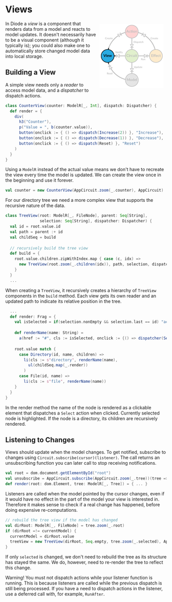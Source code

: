 # Views

<img src="../images/architecture-view.png" style="float: right; padding: 10px">

In Diode a _view_ is a component that renders data from a model and reacts to model updates. It doesn't necessarily have
to be a visual component (although it typically is); you could also make one to automatically store changed model data
into local storage.

## Building a View

A simple view needs only a _reader_ to access model data, and a _dispatcher_ to dispatch actions.

```scala
class CounterView(counter: ModelR[_, Int], dispatch: Dispatcher) {
  def render = {
    div(
      h3("Counter"),
      p("Value = ", b(counter.value)),
      button(onclick := { () => dispatch(Increase(2)) }, "Increase"),
      button(onclick := { () => dispatch(Decrease(1)) }, "Decrease"),
      button(onclick := { () => dispatch(Reset) }, "Reset")
    )
  }
}
```

Using a `ModelR` instead of the actual value means we don't have to recreate the view every time the model is updated.
We can create the view once in the beginning and use it forever.
  
```scala
val counter = new CounterView(AppCircuit.zoom(_.counter), AppCircuit)
```

For our directory tree we need a more complex view that supports the recursive nature of the data.

```scala
class TreeView(root: ModelR[_, FileNode], parent: Seq[String], 
               selection: Seq[String], dispatcher: Dispatcher) {
  val id = root.value.id
  val path = parent :+ id
  val childSeq = build

  // recursively build the tree view
  def build = {
    root.value.children.zipWithIndex.map { case (c, idx) =>
      new TreeView(root.zoom(_.children(idx)), path, selection, dispatcher)
    }
  }
  ...
```

When creating a `TreeView`, it recursively creates a hierarchy of `TreeView` components in the `build` method. Each view
gets its own reader and an updated path to indicate its relative position in the tree.

```scala
  ...
  def render: Frag = {
    val isSelected = if(selection.nonEmpty && selection.last == id) "active" else ""

    def renderName(name: String) =
      a(href := "#", cls := isSelected, onclick := {() => dispatcher(Select(path))}, name)

    root.value match {
      case Directory(id, name, children) =>
        li(cls := s"directory", renderName(name),
          ul(childSeq.map(_.render))
        )
      case File(id, name) =>
        li(cls := s"file", renderName(name))
    }
  }
}
```

In the render method the name of the node is rendered as a clickable element that dispatches a `Select` action when
clicked. Currently selected node is highlighted. If the node is a directory, its children are recursively rendered.

## Listening to Changes

Views should update when the model changes. To get notified, subscribe to changes using
`Circuit.subscribe(cursor)(listener)`. The call returns an unsubscribing function you can later call to stop receiving
notifications.

```scala
val root = dom.document.getElementById("root")
val unsubscribe = AppCircuit.subscribe(AppCircuit.zoom(_.tree))(tree => render(root, tree))
def render(root: dom.Element, tree: ModelR[_, Tree]) = { ... }
```

Listeners are called when the model pointed by the cursor changes, even if it would have no effect in the part of the
model your view is interested in. Therefore it makes sense to check if a real change has happened, before doing
expensive re-computations.

```scala
// rebuild the tree view if the model has changed
val dirRoot: ModelR[_, FileNode] = tree.zoom(_.root)
if (dirRoot =!= currentModel) {
  currentModel = dirRoot.value
  treeView = new TreeView(dirRoot, Seq.empty, tree.zoom(_.selected), AppCircuit)
}
```

If only `selected` is changed, we don't need to rebuild the tree as its structure has stayed the same. We do, however,
need to re-render the tree to reflect this change.

Warning! You must not dispatch actions while your listener function is running. This is because listeners are called
while the previous dispatch is still being processed. If you have a need to dispatch actions in the listener, use a
deferred call with, for example, `RunAfter`.
